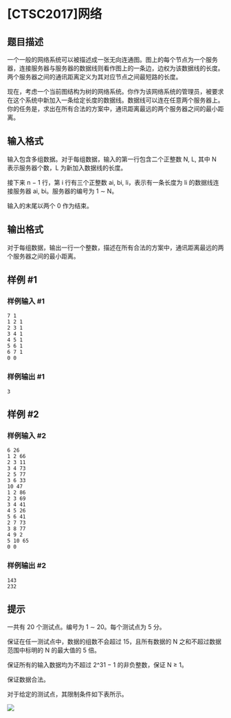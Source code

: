 # [CTSC2017]网络

## 题目描述

一个一般的网络系统可以被描述成一张无向连通图。图上的每个节点为一个服务器，连接服务器与服务器的数据线则看作图上的一条边，边权为该数据线的长度。两个服务器之间的通讯距离定义为其对应节点之间最短路的长度。

现在，考虑一个当前图结构为树的网络系统。你作为该网络系统的管理员，被要求在这个系统中新加入一条给定长度的数据线。数据线可以连在任意两个服务器上。你的任务是，求出在所有合法的方案中，通讯距离最远的两个服务器之间的最小距离。


## 输入格式

输入包含多组数据。对于每组数据，输入的第一行包含二个正整数 N, L, 其中 N 表示服务器个数，L 为新加入数据线的长度。

接下来 n − 1 行，第 i 行有三个正整数 ai, bi, li，表示有一条长度为 li 的数据线连接服务器 ai, bi。服务器的编号为 1 ∼ N。

输入的末尾以两个 0 作为结束。


## 输出格式

对于每组数据，输出一行一个整数，描述在所有合法的方案中，通讯距离最远的两个服务器之间的最小距离。


## 样例 #1

### 样例输入 #1
```
7 1
1 2 1
2 3 1
3 4 1
4 5 1
5 6 1
6 7 1
0 0
```

### 样例输出 #1

```
3
```

## 样例 #2

### 样例输入 #2
```
6 26
1 2 66
2 3 11
3 4 73
2 5 77
3 6 33
10 47
1 2 86
2 3 69
3 4 41
4 5 26
5 6 41
2 7 73
3 8 77
4 9 2
5 10 65
0 0
```

### 样例输出 #2

```
143
232
```

## 提示

一共有 20 个测试点。编号为 1 ∼ 20。每个测试点为 5 分。

保证在任一测试点中，数据的组数不会超过 15，且所有数据的 N 之和不超过数据范围中标明的 N 的最大值的 5 倍。

保证所有的输入数据均为不超过 2^31 − 1 的非负整数，保证 N ≥ 1。

保证数据合法。

对于给定的测试点，其限制条件如下表所示。

![](https://cdn.luogu.com.cn/upload/pic/5483.png)

